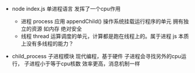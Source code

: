 - node index.js 单进程语言
  发挥了一个cpu作用
  - 进程 process
    应用 appendChild()
    操作系统挂载运行程序的单元
    拥有独立的资源 如内存 绝对安全
  - 线程 thread
    运算调度的单元，计算都是跑在线程上的。属于进程 
    js 本质上没有多线程的能力？


- child_process 子进程模块
  现代编程，基于硬件
  子进程会寻找另外的cpu运行，
  子进程小于等于cpu核数
  效率更高，消息机制一样